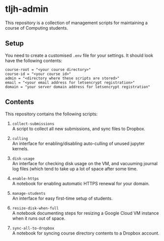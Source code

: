 # tljh-admin

This repository is a collection of management scripts for maintaining a course of Computing students.

## Setup

You need to create a customised `.env` file for your settings. It should look have the following contents:

    course-root = "<your course directory>"
    course-id = "<your course id>"
    admin = "<directory where these scripts are stored>"
    email = "<your email address for letsencrypt registration>"
    domain = "your server domain address for letsencrypt registration"

## Contents

This repository contains the following scripts:

1. `collect-submissions`  
   A script to collect all new submissions, and sync files to Dropbox.

2. `culling`  
   An interface for enabling/disabling auto-culling of unused jupyter kernels.

3. `disk-usage`  
   An interface for checking disk usage on the VM, and vacuuming journal log files (which tend to take up a lot of space after some time.

4. `enable-https`  
   A notebook for enabling automatic HTTPS renewal for your domain.

5. `manage-students`  
   An interface for easy first-time setup of students.

6. `resize-disk-when-full`  
   A notebook documenting steps for resizing a Google Cloud VM instance when it runs out of space.
   
7. `sync-all-to-dropbox`  
   A notebook for syncing course directory contents to a Dropbox account.
